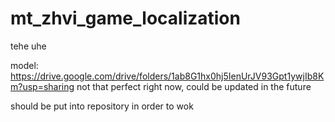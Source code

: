 # mt_zhvi_game_localization
tehe uhe

model: https://drive.google.com/drive/folders/1ab8G1hx0hj5IenUrJV93Gpt1ywjIb8Km?usp=sharing
not that perfect right now, could be updated in the future

should be put into repository in order to wok

